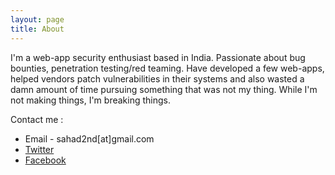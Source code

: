 ```yaml
---
layout: page
title: About
---
```



I'm a web-app security enthusiast based in India. Passionate about bug bounties, penetration testing/red teaming. Have developed a few web-apps, helped vendors patch vulnerabilities in their systems and also wasted a damn amount of time pursuing something that was not my thing. While I'm not making things, I'm breaking things.


Contact me :

* Email - sahad2nd[at]gmail.com
* [Twitter](https://twitter.com/sahad_nk/)
* [Facebook](https://facebook.com/sahad.nk.nk/)

